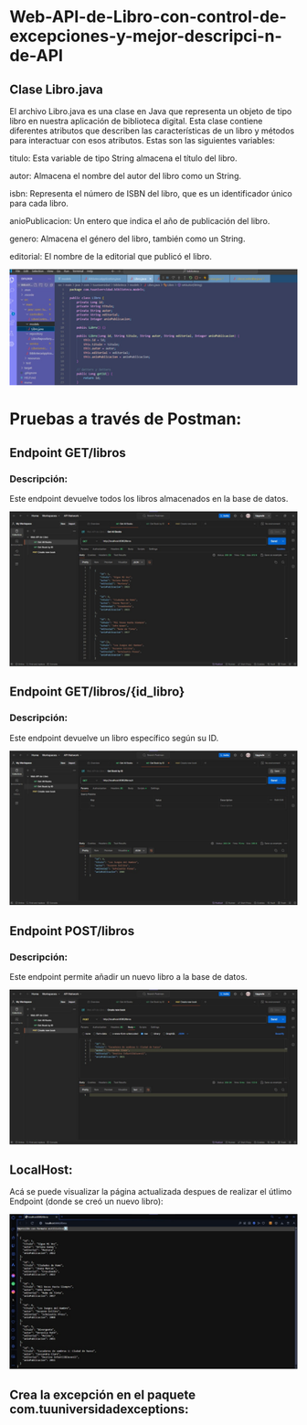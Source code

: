 # Web-API-de-Libro-con-control-de-excepciones-y-mejor-descripci-n-de-API
## Clase Libro.java
El archivo Libro.java es una clase en Java que representa un objeto de tipo libro en nuestra aplicación de biblioteca digital. Esta clase contiene diferentes atributos que describen las características de un libro y métodos para interactuar con esos atributos.
Estas son las siguientes variables:

titulo: Esta variable de tipo String almacena el título del libro.

autor: Almacena el nombre del autor del libro como un String.

isbn: Representa el número de ISBN del libro, que es un identificador único para cada libro.

anioPublicacion: Un entero que indica el año de publicación del libro.

genero: Almacena el género del libro, también como un String.

editorial: El nombre de la editorial que publicó el libro.

![Code de la clase libro](https://raw.githubusercontent.com/mamf1209/libros/main/libro.jpg)



# Pruebas a través de Postman:
## Endpoint GET/libros
### Descripción:
Este endpoint devuelve todos los libros almacenados en la base de datos.

![Obtener todos los libros](https://raw.githubusercontent.com/mamf1209/libros/main/GetAllBook.jpg)

## Endpoint GET/libros/{id_libro}
### Descripción:
Este endpoint devuelve un libro específico según su ID.

![Obtener libro por ID](https://raw.githubusercontent.com/mamf1209/libros/main/GetID.jpg)

## Endpoint POST/libros
### Descripción:
Este endpoint permite añadir un nuevo libro a la base de datos.

![Crear libro](https://raw.githubusercontent.com/mamf1209/libros/main/Create.jpg)

## LocalHost:
Acá se puede visualizar la página actualizada despues de realizar el útlimo Endpoint (donde se creó un nuevo libro):

![Imagen de localhost](https://raw.githubusercontent.com/mamf1209/libros/main/localhost1.jpg)

## Crea la excepción en el paquete com.tuuniversidadexceptions:


